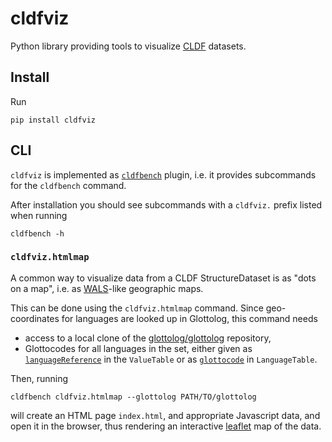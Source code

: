 # cldfviz

Python library providing tools to visualize [CLDF](https://cldf.clld.org) datasets.

## Install

Run
```shell
pip install cldfviz
```

## CLI

`cldfviz` is implemented as [`cldfbench`](https://github.com/cldf/cldfbench)
plugin, i.e. it provides subcommands for the `cldfbench` command.

After installation you should see subcommands with a `cldfviz.` prefix
listed when running
```shell
cldfbench -h
```


### `cldfviz.htmlmap`

A common way to visualize data from a CLDF StructureDataset is as "dots on a map",
i.e. as [WALS](https://wals.info)-like geographic maps.

This can be done using the `cldfviz.htmlmap` command. Since geo-coordinates
for languages are looked up in Glottolog, this command needs 
- access to a local clone of the [glottolog/glottolog](https://github.com/glottolog/glottolog)
repository,
- Glottocodes for all languages in the set, either given as [`languageReference`](https://cldf.clld.org/v1.0/terms.rdf#languageReference)
  in the `ValueTable` or as [`glottocode`](https://cldf.clld.org/v1.0/terms.rdf#glottocode) in `LanguageTable`.
  
Then, running
```shell
cldfbench cldfviz.htmlmap --glottolog PATH/TO/glottolog
```
will create an HTML page `index.html`, and appropriate Javascript data,
and open it in the browser, thus rendering an interactive [leaflet](https://leafletjs.com/)
map of the data.
